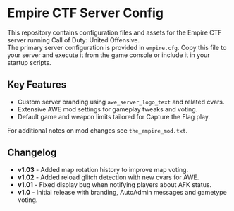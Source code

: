 # Empire CTF Server Config

This repository contains configuration files and assets for the Empire CTF server running Call of Duty: United Offensive.  
The primary server configuration is provided in `empire.cfg`. Copy this file to your server and execute it from the game console or include it in your startup scripts.

## Key Features
- Custom server branding using `awe_server_logo_text` and related cvars.
- Extensive AWE mod settings for gameplay tweaks and voting.
- Default game and weapon limits tailored for Capture the Flag play.

For additional notes on mod changes see `the_empire_mod.txt`.

## Changelog

- **v1.03** - Added map rotation history to improve map voting.
- **v1.02** - Added reload glitch detection with new cvars for AWE.
- **v1.01** - Fixed display bug when notifying players about AFK status.
- **v1.0** - Initial release with branding, AutoAdmin messages and gametype voting.
